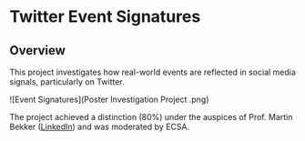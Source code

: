 # Twitter Event Signatures


## Overview
This project investigates how real-world events are reflected in social media signals, particularly on Twitter.

![Event Signatures](Poster Investigation Project .png)

The project achieved a distinction (80%) under the auspices of Prof. Martin Bekker ([LinkedIn](https://www.linkedin.com/in/martinbekker/)) and was moderated by ECSA.

